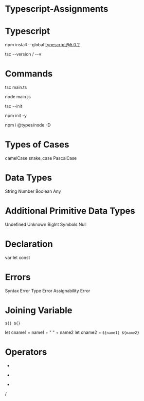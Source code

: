 # Typescript-Assignments

# Typescript
<!-- Install Typescript -->
npm install --global typescript@5.0.2 
<!-- Check ts version -->
tsc --version / --v

# Commands
<!-- Compile ts to js -->
tsc main.ts
<!-- Run Js file -->
node main.js
<!-- Create tsconfig.json file -->
tsc --init
<!-- Create package.json file -->
npm init -y
<!-- Create 2 Files => node-modules & package-lock.json -->
npm i @types/node -D


# Types of Cases

camelCase
snake_case
PascalCase

# Data Types

String 
Number
Boolean   <!-- True / False  -->
Any

# Additional Primitive  Data Types

Undefined 
Unknown  <!-- when type is not known, alternative of any -->
BigInt   <!-- for big integers that have maximum value allow in number-->
Symbols
Null     <!-- No Value -->

# Declaration 

var   <!-- old method -->
let   <!-- can be change -->
const <!-- remain constant, cannot be change-->

# Errors

Syntax Error
Type Error
Assignability Error

# Joining Variable

`${} ${}` <!-- to join multiple variables -->

let cname1 = name1 + " " + name2
let cname2 = `${name1} ${name2}`

# Operators
+
-
*
/

<!--  -->